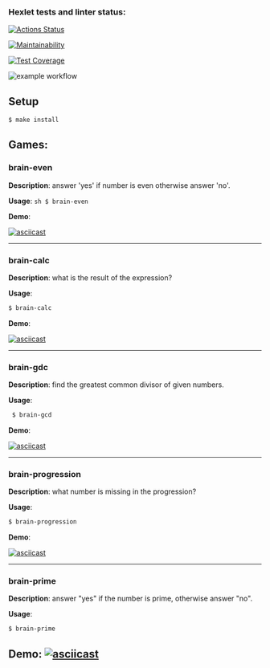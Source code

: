 ### Hexlet tests and linter status:

[![Actions Status](https://github.com/Ereburg/frontend-project-lvl1/workflows/hexlet-check/badge.svg)](https://github.com/Ereburg/frontend-project-lvl1/actions)

[![Maintainability](https://api.codeclimate.com/v1/badges/a99a88d28ad37a79dbf6/maintainability)](https://codeclimate.com/github/codeclimate/codeclimate/maintainability)

[![Test Coverage](https://api.codeclimate.com/v1/badges/a99a88d28ad37a79dbf6/test_coverage)](https://codeclimate.com/github/codeclimate/codeclimate/test_coverage)

![example workflow](https://github.com/ereburg/frontend-project-lvl1/actions/workflows/linting.yml/badge.svg)

## Setup

```sh
$ make install
```

## Games:

### brain-even

**Description**: answer 'yes' if number is even otherwise answer 'no'.

**Usage**: ```sh $ brain-even ```

**Demo**:

[![asciicast](https://asciinema.org/a/WUTyZIPpsFAb2lifYuVICeVW0.svg)](https://asciinema.org/a/WUTyZIPpsFAb2lifYuVICeVW0)

---

### brain-calc

**Description**: what is the result of the expression?

**Usage**:

```sh 
$ brain-calc 
```

**Demo**:

[![asciicast](https://asciinema.org/a/9S6B1NtS0wD6wfyUlHtfQswlH.svg)](https://asciinema.org/a/9S6B1NtS0wD6wfyUlHtfQswlH)

---

### brain-gdc

**Description**: find the greatest common divisor of given numbers.

**Usage**:

```sh
 $ brain-gcd 
 ```

**Demo**:

[![asciicast](https://asciinema.org/a/fnjMNAcsFybxq8xJmT2KtYP7l.svg)](https://asciinema.org/a/fnjMNAcsFybxq8xJmT2KtYP7l)

---

### brain-progression

**Description**: what number is missing in the progression?

**Usage**:

```sh 
$ brain-progression 
```

**Demo**:

[![asciicast](https://asciinema.org/a/PRFj2YBUq89krqk6A74Ci9Ltv.svg)](https://asciinema.org/a/PRFj2YBUq89krqk6A74Ci9Ltv)

---

### brain-prime

**Description**: answer "yes" if the number is prime, otherwise answer "no".

**Usage**:

```sh 
$ brain-prime
```

**Demo**:
[![asciicast](https://asciinema.org/a/TUNzPFSlRKoeqrpAYzfYoXPCl.svg)](https://asciinema.org/a/TUNzPFSlRKoeqrpAYzfYoXPCl)
---
